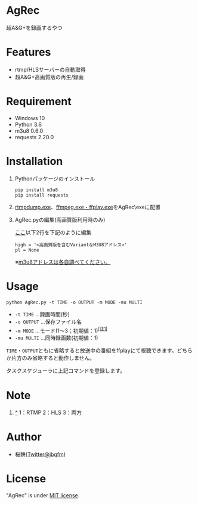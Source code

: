 # AgRec

超A&G+を録画するやつ

# Features

* rtmp/HLSサーバーの自動取得
* 超A&G+高画質版の再生/録画

# Requirement

* Windows 10
* Python    3.6
* m3u8      0.6.0
* requests  2.20.0

# Installation
1. Pythonパッケージのインストール
   ```
   pip install m3u8
   pip install requests
   ```
2. [rtmpdump.exe](http://rtmpdump.mplayerhq.hu/download/)、[ffmpeg.exe・ffplay.exe](https://ffmpeg.zeranoe.com/builds/)をAgRec\\exeに配置

3. AgRec.pyの編集(高画質版利用時のみ)

   [ここ](https://github.com/jbqfm/AgRec/blob/8af3e77d857fb41e3d6eb67dce950ca0bcf9589c/AgRec.py#L136)以下2行を下記のように編集
   ```
   high = '<高画質版を含むVariantなM3U8アドレス>'
   pl = None
   ```
   ※[m3u8アドレスは各自調べてください。](https://jbqfm.blogspot.com/2020/09/a-hls.html)
# Usage

```
python AgRec.py -t TIME -o OUTPUT -m MODE -mu MULTI
```
* `-t TIME`		…録画時間(秒)
* `-o OUTPUT`	…保存ファイル名
* `-m MODE`		…モード(1～3；初期値：1)<sup id="note_ref-1"><a href="#note-1">[注1]</a></sup>
* `-mu MULTI`	…同時録画数(初期値：1)

`TIME`・`OUTPUT`ともに省略すると放送中の番組をffplayにて視聴できます。どちらか片方のみ省略すると動作しません。

タスクスケジューラに上記コマンドを登録します。
# Note
1. <b><a id="note-1" href="#note_ref-1">^</a></b> 1：RTMP 2：HLS 3：両方


# Author

* 桜餅([Twitter@jbqfm](https://twitter.com/jbqfm))

# License
 
"AgRec" is under [MIT license](https://en.wikipedia.org/wiki/MIT_License).
